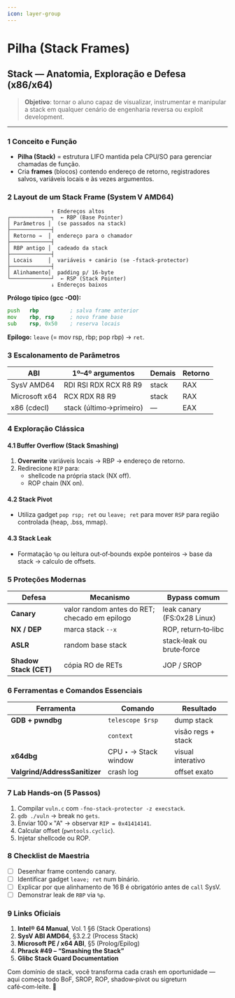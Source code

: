 ```yaml
---
icon: layer-group
---
```


# Pilha (Stack Frames)

## Stack — Anatomia, Exploração e Defesa (x86/x64)

> **Objetivo**: tornar o aluno capaz de visualizar, instrumentar e manipular a stack em qualquer cenário de engenharia reversa ou exploit development.

***

### 1 Conceito e Função

* **Pilha (Stack)** = estrutura LIFO mantida pela CPU/SO para gerenciar chamadas de função.
* Cria **frames** (blocos) contendo endereço de retorno, registradores salvos, variáveis locais e às vezes argumentos.

### 2 Layout de um Stack Frame (System V AMD64)

```
              ↑ Endereços altos
┌─────────────┐  ← RBP (Base Pointer)
│ Parâmetros │  (se passados na stack)
├─────────────┤
│ Retorno →  │  endereço para o chamador
├─────────────┤
│ RBP antigo │  cadeado da stack
├─────────────┤
│ Locais     │  variáveis + canário (se -fstack-protector)
├─────────────┤
│ Alinhamento│  padding p/ 16‑byte
└─────────────┘  ← RSP (Stack Pointer)
              ↓ Endereços baixos
```

**Prólogo típico (gcc -O0):**

```asm
push   rbp          ; salva frame anterior
mov    rbp, rsp     ; novo frame base
sub    rsp, 0x50    ; reserva locais
```

**Epilogo:** `leave` (= mov rsp, rbp; pop rbp) → `ret`.

### 3 Escalonamento de Parâmetros

| ABI           | 1º–4º argumentos        | Demais | Retorno |
| ------------- | ----------------------- | ------ | ------- |
| SysV AMD64    | RDI RSI RDX RCX R8 R9   | stack  | RAX     |
| Microsoft x64 | RCX RDX R8 R9           | stack  | RAX     |
| x86 (cdecl)   | stack (último→primeiro) | —      | EAX     |

### 4 Exploração Clássica

#### 4.1 Buffer Overflow (Stack Smashing)

1. **Overwrite** variáveis locais → RBP → endereço de retorno.
2. Redirecione `RIP` para:
   * shellcode na própria stack (NX off).
   * ROP chain (NX on).

#### 4.2 Stack Pivot

* Utiliza gadget `pop rsp; ret` ou `leave; ret` para mover `RSP` para região controlada (heap, .bss, mmap).

#### 4.3 Stack Leak

* Formatação `%p` ou leitura out‑of‑bounds expõe ponteiros → base da stack → calculo de offsets.

### 5 Proteções Modernas

| Defesa                 | Mecanismo                                     | Bypass comum                |
| ---------------------- | --------------------------------------------- | --------------------------- |
| **Canary**             | valor random antes do RET; checado em epilogo | leak canary (FS:0x28 Linux) |
| **NX / DEP**           | marca stack `--x`                             | ROP, return‑to‐libc         |
| **ASLR**               | random base stack                             | stack‑leak ou brute‑force   |
| **Shadow Stack (CET)** | cópia RO de RETs                              | JOP / SROP                  |

### 6 Ferramentas e Comandos Essenciais

| Ferramenta                    | Comando               | Resultado          |
| ----------------------------- | --------------------- | ------------------ |
| **GDB + pwndbg**              | `telescope $rsp`      | dump stack         |
|                               | `context`             | visão regs + stack |
| **x64dbg**                    | CPU ‣ -> Stack window | visual interativo  |
| **Valgrind/AddressSanitizer** | crash log             | offset exato       |

### 7 Lab Hands‑on (5 Passos)

1. Compilar `vuln.c` com `-fno-stack-protector -z execstack`.
2. `gdb ./vuln` → break no `gets`.
3. Enviar 100 × "A" → observar `RIP = 0x41414141`.
4. Calcular offset (`pwntools.cyclic`).
5. Injetar shellcode ou ROP.

### 8 Checklist de Maestria

* [ ] Desenhar frame contendo canary.
* [ ] Identificar gadget `leave; ret` num binário.
* [ ] Explicar por que alinhamento de 16 B é obrigatório antes de `call` SysV.
* [ ] Demonstrar leak de `RBP` via `%p`.

### 9 Links Oficiais

1. **Intel® 64 Manual**, Vol. 1 §6 (Stack Operations)
2. **SysV ABI AMD64**, §3.2.2 (Process Stack)
3. **Microsoft PE / x64 ABI**, §5 (Prolog/Epilog)
4. **Phrack #49 – “Smashing the Stack”**
5. **Glibc Stack Guard Documentation**

Com domínio de stack, você transforma cada crash em oportunidade — aqui começa todo BoF, SROP, ROP, shadow‑pivot ou sigreturn café‑com‑leite. 🚀
